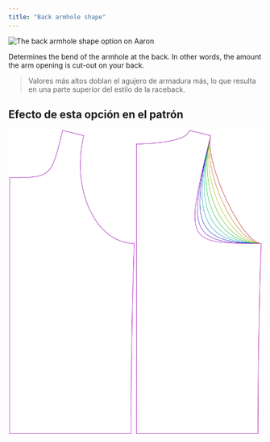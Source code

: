 ```yaml
---
title: "Back armhole shape"
---
```


![The back armhole shape option on Aaron](./backlinebend.svg)

Determines the bend of the armhole at the back. In other words, the amount the arm opening is cut-out on your back.

> Valores más altos doblan el agujero de armadura más, lo que resulta en una parte superior del estilo de la raceback.

## Efecto de esta opción en el patrón

![This image shows the effect of this option by superimposing several variants that have a different value for this option](aaron_backlinebend_sample.svg "Effect of this option on the pattern")
